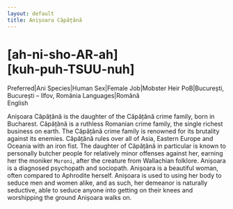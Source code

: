 ```yaml
---
layout: default
title: Anișoara Căpățână
---
```


# [ah-ni-sho-AR-ah]<br>[kuh-puh-TSUU-nuh]

Preferred|Ani
Species|Human
Sex|Female
Job|Mobster Heir
PoB|București, București – Ilfov, România
Languages|Română<br>English

Anișoara Căpățână is the daughter of the Căpățână crime family, born in Bucharest. Căpățână is a ruthless Romanian crime family, the single richest business on earth. The Căpățână crime family is renowned for its brutality against its enemies. Căpățână rules over all of Asia, Eastern Europe and Oceania with an iron fist. The daughter of Căpățână in particular is known to personally butcher people for relatively minor offenses against her, earning her the moniker `Muroni`, after the creature from Wallachian folklore. Anișoara is a diagnosed psychopath and sociopath. Anișoara is a beautiful woman, often compared to Aphrodite herself. Anișoara is used to using her body to seduce men and women alike, and as such, her demeanor is naturally seductive, able to seduce anyone into getting on their knees and worshipping the ground Anișoara walks on.